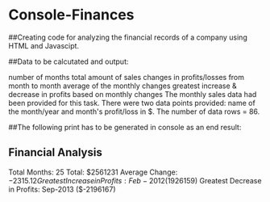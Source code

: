 # Console-Finances

##Creating code for analyzing the financial records of a company using HTML and Javascipt.


##Data to be calcutated and output:

number of months
total amount of sales
changes in profits/losses from month to month
average of the monthly changes
greatest increase & decrease in profits based on monthly changes
The monthly sales data had been provided for this task. There were two data points provided: name of the month/year and month's profit/loss in $. The number of data rows = 86.

##The following print has to be generated in console as an end result:


Financial Analysis
----------------------------
Total Months: 25
Total: $2561231
Average  Change: $-2315.12
Greatest Increase in Profits: Feb-2012 ($1926159)
Greatest Decrease in Profits: Sep-2013 ($-2196167)
